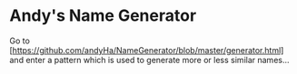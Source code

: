 # Andy's Name Generator

Go to [https://github.com/andyHa/NameGenerator/blob/master/generator.html] and enter a pattern which is used to generate more or less similar names...